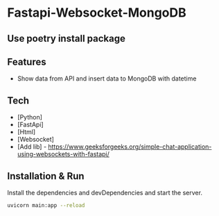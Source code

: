 # Fastapi-Websocket-MongoDB
## Use poetry install package

## Features

- Show data from API and insert data to MongoDB with datetime
## Tech
- [Python] 
- [FastApi]
- [Html] 
- [Websocket] 
- [Add lib] - https://www.geeksforgeeks.org/simple-chat-application-using-websockets-with-fastapi/
## Installation & Run

Install the dependencies and devDependencies and start the server.
```sh
uvicorn main:app --reload
```

